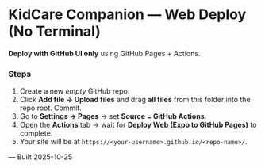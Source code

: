 # KidCare Companion — Web Deploy (No Terminal)

**Deploy with GitHub UI only** using GitHub Pages + Actions.

### Steps
1. Create a new *empty* GitHub repo.
2. Click **Add file → Upload files** and drag **all files** from this folder into the repo root. Commit.
3. Go to **Settings → Pages** → set **Source = GitHub Actions**.
4. Open the **Actions** tab → wait for **Deploy Web (Expo to GitHub Pages)** to complete.
5. Your site will be at `https://<your-username>.github.io/<repo-name>/`.

— Built 2025-10-25